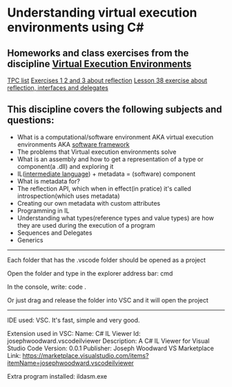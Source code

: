 # Understanding virtual execution environments using C#

## Homeworks and class exercises from the discipline [Virtual Execution Environments](https://www.isel.pt/en/subjects/virtual-execution-environments-leic)

[TPC list](https://github.com/isel-leic-ave/ave-2020-21-sem2-i41d/wiki/Tpc)
[Exercises 1 2 and 3 about reflection](https://github.com/isel-leic-ave/ave-2020-21-sem2-i41d/wiki/Exercicios)
[Lesson 38 exercise about reflection, interfaces and delegates](https://github.com/isel-leic-ave/ave-2020-21-sem2-i41d/wiki/Sum%C3%A1rios#lesson-38---exercise-reflection-interfaces-and-delegates)

## This discipline covers the following subjects and questions:
- What is a computational/software environment AKA virtual execution environments AKA [software framework](https://en.wikipedia.org/wiki/Software_framework)
- The problems that Virtual execution environments solve
- What is an assembly and how to get a representation of a type or component(a .dll) and exploring it
- IL([intermediate language](https://en.wikipedia.org/wiki/Common_Intermediate_Language)) + metadata = (software) component
- What is metadata for?
- The reflection API, which when in effect(in pratice) it's called introspection(which uses metadata)
- Creating our own metadata with custom attributes
- Programming in IL
- Understanding what types(reference types and value types) are how they are used during the execution of a program
- Sequences and Delegates
- Generics

___

Each folder that has the .vscode folder should be opened as a project

Open the folder and type in the explorer address bar: cmd

In the console, write: code .

Or just drag and release the folder into VSC and it will open the project
___

IDE used: VSC. It's fast, simple and very good. 

Extension used in VSC:
Name: C# IL Viewer
Id: josephwoodward.vscodeilviewer
Description: A C# IL Viewer for Visual Studio Code
Version: 0.0.1
Publisher: Joseph Woodward
VS Marketplace Link: https://marketplace.visualstudio.com/items?itemName=josephwoodward.vscodeilviewer

Extra program installed: ildasm.exe

